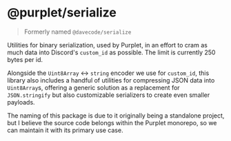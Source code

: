 # @purplet/serialize

> Formerly named `@davecode/serialize`

Utilities for binary serialization, used by Purplet, in an effort to cram as much data into Discord's `custom_id` as possible. The limit is currently 250 bytes per id.

Alongside the `Uint8Array` <-> `string` encoder we use for `custom_id`, this library also includes a handful of utilities for compressing JSON data into `Uint8Array`s, offering a generic solution as a replacement for `JSON.stringify` but also customizable serializers to create even smaller payloads.

The naming of this package is due to it originally being a standalone project, but I believe the source code belongs within the Purplet monorepo, so we can maintain it with its primary use case.
